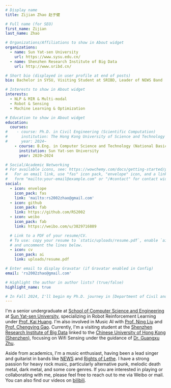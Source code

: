 ```yaml
---
# Display name
title: Zijian Zhao 赵子健

# Full name (for SEO)
first_name: Zijian
last_name: Zhao

# Organizations/Affiliations to show in About widget
organizations:
  - name: Sun Yat-sen University
    url: https://www.sysu.edu.cn/
  - name: Shenzhen Research Institute of Big Data
    url: http://www.sribd.cn/

# Short bio (displayed in user profile at end of posts)
bio: Bachelor in SYSU, Visiting Student at SRIBD, Leader of NEWS Band

# Interests to show in About widget
interests:
  - NLP & MIR & Multi-modal
  - Robot & Sensing
  - Machine Learning & Optimization

# Education to show in About widget
education:
  courses:
#    - course: Ph.D. in Civil Engineering (Scientific Computation)
#      institution: The Hong Kong University of Science and Technology
#      year: 2024~
    - course: B.Eng. in Computer Science and Technology (National Basic Subject Talent Training Plan)
      institution: Sun Yat-sen University
      year: 2020~2024

# Social/Academic Networking
# For available icons, see: https://wowchemy.com/docs/getting-started/page-builder/#icons
#   For an email link, use "fas" icon pack, "envelope" icon, and a link in the
#   form "mailto:your-email@example.com" or "/#contact" for contact widget.
social:
  - icon: envelope
    icon_pack: fas
    link: 'mailto:rs2002zhao@gmail.com'
  - icon: github
    icon_pack: fab
    link: https://github.com/RS2002
  - icon: weibo
    icon_pack: fab
    link: https://weibo.com/u/3829716889

  # Link to a PDF of your resume/CV.
  # To use: copy your resume to `static/uploads/resume.pdf`, enable `ai` icons in `params.yaml`,
  # and uncomment the lines below.
  - icon: cv
    icon_pack: ai
    link: uploads/resume.pdf

# Enter email to display Gravatar (if Gravatar enabled in Config)
email: 'rs2002zhao@gmail.com'

# Highlight the author in author lists? (true/false)
highlight_name: true

# In Fall 2024, I'll begin my Ph.D. journey in [Department of Civil and Environmental Engineering](https://www.ce.ust.hk/) at [The Hong Kong University of Science and Technology](https://hkust.edu.hk/), under the supervision of [Prof. Sen Li](https://lisen1990.wixsite.com/senli).  
---
```


I'm a senior undergraduate at [School of Computer Science and Engineering](https://cse.sysu.edu.cn/) at [Sun Yat-sen University](https://www.sysu.edu.cn/), specializing in Robot Reinforcement Learning under [Prof. Kai Huang](https://cse.sysu.edu.cn/content/2466). I'm also involved in Music AI with [Prof. Ning Liu](https://cse.sysu.edu.cn/node/2495) and [Prof. Chengying Gao](https://cse.sysu.edu.cn/content/2537). Currently, I'm a visiting student at the [Shenzhen Research Institute of Big Data](http://www.sribd.cn/) linked to the [Chinese University of Hong Kong (Shenzhen)](https://www.cuhk.edu.cn/zh-hans), focusing on Wifi Sensing under the guidance of [Dr. Guangxu Zhu](https://sites.google.com/view/guangxuzhu). 

Aside from academics, I'm a music enthusiast, having been a lead singer and guitarist in bands like [NEWS](https://music.163.com/#/artist?id=52253597) and [Rights of Lethe](https://music.163.com/#/artist?id=52435898). I have a strong passion for heavy rock music, particularly alternative punk, melodic death metal, dark metal, and some core genres. If you are interested in playing or collaborating with me, please feel free to reach out to me via Weibo or mail. You can also find our videos on [bilibili](https://space.bilibili.com/349124347?spm_id_from=333.1007.0.0).
